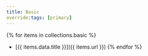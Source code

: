 ```yaml
---
title: Basic
override:tags: [primary]
---
```

{% for items in collections.basic %}
- [{{ items.data.title }}]({{ items.url }})
{% endfor %}